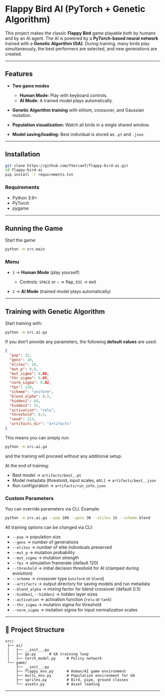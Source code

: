 # Flappy Bird AI (PyTorch + Genetic Algorithm)

This project makes the classic **Flappy Bird** game playable both by humans and by an AI agent.
The AI is powered by a **PyTorch-based neural network** trained with a **Genetic Algorithm (GA)**.
During training, many birds play simultaneously, the best performers are selected, and new generations are created.

---

## Features

* **Two game modes**

  * **Human Mode:** Play with keyboard controls.
  * **AI Mode:** A trained model plays automatically.
* **Genetic Algorithm training** with elitism, crossover, and Gaussian mutation.
* **Population visualization:** Watch all birds in a single shared window.
* **Model saving/loading:** Best individual is stored as `.pt` and `.json`.

---

## Installation

```bash
git clone https://github.com/YSercanT/flappy-bird-ai.git
cd flappy-bird-ai
pip install -r requirements.txt
```

### Requirements

* Python 3.9+
* PyTorch
* pygame

---

## Running the Game

Start the game:

```bash
python -m src.main
```

### Menu

* `1` → **Human Mode** (play yourself)

  * Controls: `SPACE` or `↑` → flap, `ESC` → exit
* `2` → **AI Mode** (trained model plays automatically)

---

## Training with Genetic Algorithm

Start training with:

```bash
python -m src.ai.ga
```

If you don’t provide any parameters, the following **default values** are used:

```json
{
  "pop": 32,
  "gens": 20,
  "elites": 10,
  "mut_p": 0.9,
  "mut_sigma": 0.08,
  "thr_sigma": 0.05,
  "norm_sigma": 0.02,
  "fps": 120,
  "scheme": "uniform",
  "blend_alpha": 0.5,
  "hidden1": 64,
  "hidden2": 32,
  "activation": "relu",
  "threshold": 0.5,
  "seed": 123,
  "artifacts_dir": "artifacts"
}
```

This means you can simply run:

```bash
python -m src.ai.ga
```

and the training will proceed without any additional setup.

At the end of training:

* Best model → `artifacts/best_.pt`
* Model metadata (threshold, input scales, etc.) → `artifacts/best_.json`
* Run configuration → `artifacts/run_info.json`

### Custom Parameters

You can override parameters via CLI. Example:

```bash
python -m src.ai.ga --pop 100 --gens 30 --elites 15 --scheme blend
```

All training options can be changed via CLI:

* `--pop` → population size  
* `--gens` → number of generations  
* `--elites` → number of elite individuals preserved  
* `--mut_p` → mutation probability  
* `--mut_sigma` → mutation strength  
* `--fps` → simulation framerate (default 120)  
* `--threshold` → initial decision threshold for AI (clamped during evolution)  
* `--scheme` → crossover type (`uniform` or `blend`)  
* `--artifacts` → output directory for saving models and run metadata  
* `--blend_alpha` → mixing factor for blend crossover (default 0.5)  
* `--hidden1`, `--hidden2` → hidden layer sizes  
* `--activation` → activation function (`relu` or `tanh`)  
* `--thr_sigma` → mutation sigma for threshold  
* `--norm_sigma` → mutation sigma for input normalization scales  

---

## 📂 Project Structure

```
src/
 ├── ai/
 │   ├── __init__.py
 │   ├── ga.py      # GA training loop
 │   ├── torch_model.py     # Policy network
 └── game/
     ├── __init__.py
     ├── flappy_env.py      # Human/AI game environment
     ├── multi_env.py       # Population environment for GA
     ├── sprites.py         # Bird, pipe, ground classes
     └── assets.py          # Asset loading
```

---
